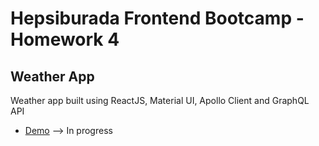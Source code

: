 # Hepsiburada Frontend Bootcamp - Homework 4

## Weather App

Weather app built using ReactJS, Material UI, Apollo Client and GraphQL API

* [Demo](https://reactgraphql-weather-app.netlify.app) --> In progress